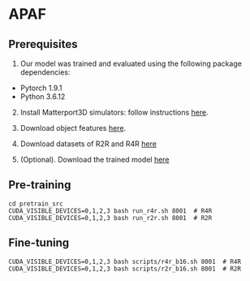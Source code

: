 # APAF

## Prerequisites
1. Our model was trained and evaluated using the following package dependencies:
* Pytorch 1.9.1
* Python 3.6.12

2. Install Matterport3D simulators: follow instructions [here](https://github.com/peteanderson80/Matterport3DSimulator).

3. Download object features [here](https://huggingface.co/datasets/bowen666212/APAF_object_features).

4. Download datasets of R2R and R4R [here](https://huggingface.co/datasets/bowen666212/APAF)

5. (Optional). Download the trained model [here](https://huggingface.co/bowen666212/APAF)

## Pre-training
```
cd pretrain_src
CUDA_VISIBLE_DEVICES=0,1,2,3 bash run_r4r.sh 8001  # R4R
CUDA_VISIBLE_DEVICES=0,1,2,3 bash run_r2r.sh 8001  # R2R
```
## Fine-tuning
```
CUDA_VISIBLE_DEVICES=0,1,2,3 bash scripts/r4r_b16.sh 8001  # R4R
CUDA_VISIBLE_DEVICES=0,1,2,3 bash scripts/r2r_b16.sh 8001  # R2R
```
